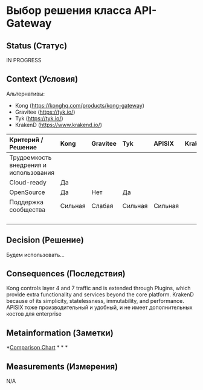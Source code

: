 # Выбор решения класса API-Gateway

## Status (Статус)
IN PROGRESS

## Context (Условия)
Альтернативы:
* Kong (https://konghq.com/products/kong-gateway)
* Gravitee (https://tyk.io/)
* Tyk (https://tyk.io/)
* KrakenD (https://www.krakend.io/)


| Критерий / Решение                     | Kong    | Gravitee | Tyk     | APISIX   | KrakenD |
|:---------------------------------------|:--------|:---------|:--------|:---------|:--------|
| Трудоемкость внедрения и использования |         |          |         |          |         |
| Cloud-ready                            | Да      |          |         |          |         |
| OpenSource                             | Да      | Нет      | Да      |          |         |
| Поддержка сообщества                   | Сильная | Слабая   | Сильная | Сильная  |         |
|                                        |         |          |         |          |         |
|                                        |         |          |         |          |         |
|                                        |         |          |         |          |         |
|                                        |         |          |         |          |         |



## Decision (Решение)
Будем использовать...

## Consequences (Последствия)
 Kong controls layer 4 and 7 traffic and is extended through Plugins, which provide extra functionality and services beyond the core platform.
 KrakenD because of its simplicity, statelessness, immutability, and performance.
APISIX тоже производительный и удобный, и не имеет дополнительных костов для enterprise

## Metainformation (Заметки)
*[Comparison Chart](https://sourceforge.net/software/compare/Gravitee.io-vs-Kong-Konnect-vs-Tyk-vs-WSO2-API-Manager/)
*[](https://dev.to/apisix/how-to-choose-the-right-api-gateway-3f9i)
*[](https://habr.com/ru/articles/765944/)
*[](https://api7.ai/tyk-vs-kong)

## Measurements (Измерения)
N/A
